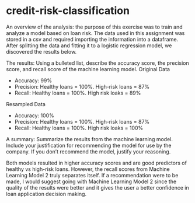 # credit-risk-classification

An overview of the analysis: the purpose of this exercise was to train and analyze a model based on loan risk. The data used in this assignment was stored in a csv and required importing the information into a dataframe. After splitting the data and fitting it to a logistic regression model, we discovered the results below. 

The results: Using a bulleted list, describe the accuracy score, the precision score, and recall score of the machine learning model.
Original Data
- Accuracy: 99%
- Precision: Healthy loans = 100%. High-risk loans = 87%
- Recall: Healthy loans = 100%. High risk loaks = 89%

Resampled Data
- Accuracy: 100%
- Precision: Healthy loans = 100%. High-risk loans = 87%
- Recall: Healthy loans = 100%. High risk loaks = 100%

A summary: Summarize the results from the machine learning model. Include your justification for recommending the model for use by the company. If you don’t recommend the model, justify your reasoning.

Both models resulted in higher accuracy scores and are good predictors of healthy vs high-risk loans. However, the recall scores from Machine Learning Model 2 truly separates itself. If a recommendation were to be made, I would suggest going with Machine Learning Model 2 since the quality of the results were better and it gives the user a better confidence in loan application decision making. 